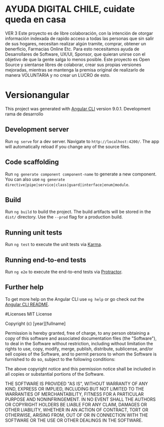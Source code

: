 # AYUDA DIGITAL CHILE, cuidate queda en casa

VER 3
Este proyecto es de libre colaboración, con la intención de otorgar información indexada de rapido acceso a todas las personas que sin salir de sus hogares, necesitan realizar algún tramite, comprar, obtener un benerficio, Farmacias Online Etc. Para esto necesitamos ayuda de Desarrollares de Software, UX/UI, Sponsor, que quieran unirse con el objetivo de que la gente salga lo menos posible.
Este proyecto es Open Source y sientanse libres de colaborar, crear sus propias versiones mejoradas, mientras se mantenga la premisa original de realizarlo de manera VOLUNTARIA y no crear un LUCRO de esto.

# Versionangular

This project was generated with [Angular CLI](https://github.com/angular/angular-cli) version 9.0.1.
Development rama de desarrollo

## Development server

Run `ng serve` for a dev server. Navigate to `http://localhost:4200/`. The app will automatically reload if you change any of the source files.

## Code scaffolding

Run `ng generate component component-name` to generate a new component. You can also use `ng generate directive|pipe|service|class|guard|interface|enum|module`.

## Build

Run `ng build` to build the project. The build artifacts will be stored in the `dist/` directory. Use the `--prod` flag for a production build.

## Running unit tests

Run `ng test` to execute the unit tests via [Karma](https://karma-runner.github.io).

## Running end-to-end tests

Run `ng e2e` to execute the end-to-end tests via [Protractor](http://www.protractortest.org/).

## Further help

To get more help on the Angular CLI use `ng help` or go check out the [Angular CLI README](https://github.com/angular/angular-cli/blob/master/README.md).

#Licenses
MIT License

Copyright (c) [year][fullname]

Permission is hereby granted, free of charge, to any person obtaining a copy
of this software and associated documentation files (the "Software"), to deal
in the Software without restriction, including without limitation the rights
to use, copy, modify, merge, publish, distribute, sublicense, and/or sell
copies of the Software, and to permit persons to whom the Software is
furnished to do so, subject to the following conditions:

The above copyright notice and this permission notice shall be included in all
copies or substantial portions of the Software.

THE SOFTWARE IS PROVIDED "AS IS", WITHOUT WARRANTY OF ANY KIND, EXPRESS OR
IMPLIED, INCLUDING BUT NOT LIMITED TO THE WARRANTIES OF MERCHANTABILITY,
FITNESS FOR A PARTICULAR PURPOSE AND NONINFRINGEMENT. IN NO EVENT SHALL THE
AUTHORS OR COPYRIGHT HOLDERS BE LIABLE FOR ANY CLAIM, DAMAGES OR OTHER
LIABILITY, WHETHER IN AN ACTION OF CONTRACT, TORT OR OTHERWISE, ARISING FROM,
OUT OF OR IN CONNECTION WITH THE SOFTWARE OR THE USE OR OTHER DEALINGS IN THE
SOFTWARE.
